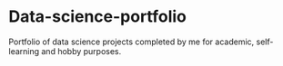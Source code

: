 # Data-science-portfolio
Portfolio of data science projects completed by me for academic, self-learning and hobby purposes.
